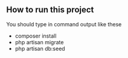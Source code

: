 ## How to run this project

You should type in command output like these

- composer install
- php artisan migrate
- php artisan db:seed

